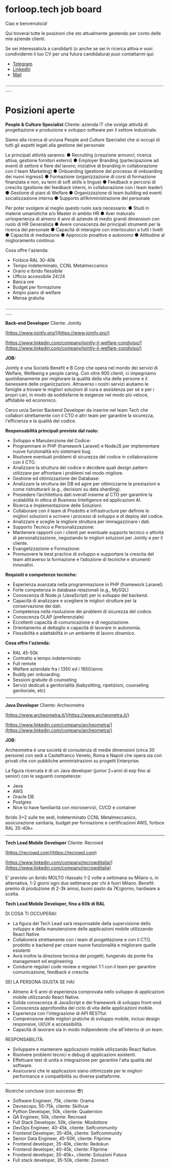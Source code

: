 # forloop.tech job board

Ciao e benvenuto/a!

Qui troverai tutte le posizioni che sto attualmente gestendo per conto delle mie aziende clienti.

Se sei interessato/a a candidarti (o anche se sei in ricerca attiva e vuoi condividermi il tuo CV per una futura candidatura) puoi contattarmi qui:
- [Telegram](https://t.me/guidopenta)
- [LinkedIn](https://www.linkedin.com/in/guido-penta/)
- [Mail](mailto:guido@forloop.tech)


.................................................................................................................................

# Posizioni aperte




**People & Culture Specialist**
Cliente: azienda IT che svolge attività di progettazione e produzione e sviluppo software per il settore industriale.


Siamo alla ricerca di un/una People and Culture Specialist che si occupi di tutti gli aspetti legati alla gestione del personale


Le principali attività saranno:
● Recruiting (creazione annunci; ricerca attiva; gestione fornitori esterni)
● Employer Branding (partecipazione ad eventi di settore e fiere del lavoro; iniziative di branding in collaborazione con il team Marketing)
● Onboarding (gestione del processo di onboarding dei nuovi ingressi)
● Formazione (organizzazione di corsi di formazione finanziata e non, su temi di soft skills e lingue)
● Feedback e percorsi di crescita (gestione dei feedback interni, in collaborazione con i team leader)
● Gestione di piani di Welfare
● Organizzazione di team building ed eventi socializzazione interna
● Supporto all’Amministrazione del personale


Per poter svolgere al meglio questo ruolo sarà necessario:
● Studi in materie umanistiche e/o Master in ambito HR
● Aver maturato un’esperienza di almeno 4 anni di aziende di medio grandi dimensioni
con ruolo di HR Generalista
● Avere conoscenza dei principali strumenti per la ricerca del personale
● Capacità di interagire con interlocutori a tutti i livelli
● Capacità di mediazione
● Approccio proattivo e autonomo
● Attitudine al miglioramento continuo


Cosa offre l'azienda:
- Forbice RAL 30-40k
- Tempo indeterminato, CCNL Metalmeccanico
- Orario e ibrido flessibile
- Ufficio accessibile 24/24
- Banca ore
- Budget per formazione
- Ampio piano di welfare
- Mensa gratuita




.................................................................................................................................

**Back-end Developer**
Cliente: Jointly

[https://www.jointly.pro/](https://www.jointly.pro/)

[https://www.linkedin.com/company/jointly-il-welfare-condiviso/](https://www.linkedin.com/company/jointly-il-welfare-condiviso/)

**JOB:**

Jointly è una Società Benefit e B Corp che opera nel mondo dei servizi di Welfare, Wellbeing e people caring. 
Con oltre 900 clienti, ci impegniamo quotidianamente per migliorare la qualità della vita delle persone e il benessere delle organizzazioni. Attraverso i nostri servizi aiutiamo le famiglie a trovare le migliori soluzioni di cura e assistenza per sé e per i propri cari, in modo da soddisfarne le esigenze nel modo più veloce, affidabile ed economico.

Cerco un/a Senior Backend Developer da inserire nel team Tech che collabori strettamente con il CTO e altri team per garantire la sicurezza, l'efficienza e la qualità del codice.


**Responsabilità principali previste dal ruolo:**


- Sviluppo e Manutenzione del Codice:  
- Programmare in PHP (framework Laravel) e NodeJS per implementare nuove funzionalità e/o sistemare bug.  
- Risolvere eventuali problemi di sicurezza del codice in collaborazione con il CTO.  
- Analizzare la struttura del codice e decidere quali design pattern utilizzare per affrontare i problemi nel modo migliore.  
- Gestione ed ottimizzazione dei Database:  
- Analizzare la struttura dei DB ed agire per ottimizzarne le prestazioni e come ristrutturarli (e.g., decisioni su data sharding).  
- Presiedere l’architettura dati overall insieme al CTO per garantire la scalabilità in ottica di Business Intelligence ed applicazioni AI.  
- Ricerca e Implementazione delle Soluzioni:  
- Collaborare con il team di Prodotto e Infrastructure per definire le migliori soluzioni e scrivere i processi di sviluppo e di deploy del codice.  
- Analizzare e sceglie la migliore struttura per immagazzinare i dati.  
- Supporto Tecnico e Personalizzazione:  
- Mantenere rapporti con i clienti per eventuale supporto tecnico o attività di personalizzazione, negoziando le migliori soluzioni per Jointly e per il cliente.  
- Evangelizzazione e Formazione:  
- Promuovere le best practice di sviluppo e supportare la crescita del team attraverso la formazione e l’adozione di tecniche e strumenti innovativi.


**Requisiti e competenze tecniche:**  


- Esperienza avanzata nella programmazione in PHP (framework Laravel).  
- Forte competenza in database relazionali (e.g., MySQL)  
- Conoscenza di Node.js (JavaScript) per lo sviluppo del backend.  
- Capacità di analizzare e scegliere le migliori strutture per la conservazione dei dati.  
- Competenza nella risoluzione dei problemi di sicurezza del codice.  
- Conoscenza OLAP (preferenziale)  
- Eccellenti capacità di comunicazione e di negoziazione.  
- Orientamento al dettaglio e capacità di lavorare in autonomia.  
- Flessibilità e adattabilità in un ambiente di lavoro dinamico.


**Cosa offre l'azienda:**

- RAL 45-50k
- Contratto a tempo indeterminato  
- Full remote  
- Welfare aziendale fra i 1350 ed i 1650/anno
- Buddy per onboarding
- Sessioni gratuite di counseling
- Servizi dedicati a genitorialità (babysitting, ripetizioni, counseling genitoriale, etc)



------------------------------------------------------------------------------------------------------

**Java Developer**
Cliente: Archeometra

[https://www.archeometra.it/](https://www.archeometra.it/)

[https://www.linkedin.com/company/archeometra/](https://www.linkedin.com/company/archeometra/)

**JOB:**

Archeometra è una società di consulenza di medie dimensioni (circa 30 persone) con sedi a Castelfranco Veneto, Roma e Napoli che opera sia con privati che con pubbliche amministrazioni su progetti Enterprise.

La figura ricercata è di un Java developer (junior 2+anni di exp fino al senior) con le seguenti competenze:

- Java
- AWS
- Oracle DB
- Postgres
- Nice to have familiarità con microservizi, CI/CD e container

Ibrido 3+2 sulle tre sedi, Indeterminato CCNL Metalmeccanico, assicurazione sanitaria, budget per formazione e certificazioni AWS, forbice RAL 35-40k+

------------------------------------------------------------------------------------------------------


**Tech Lead Mobile Developer** 
Cliente: Recrowd

[https://recrowd.com](https://recrowd.com)

[https://www.linkedin.com/company/recrowditalia/](https://www.linkedin.com/company/recrowditalia)


E' previsto un ibrido MOLTO rilassato 1-2 volte a settimana su Milano o, in alternativa, 1-2 giorni ogni due settimane per chi è fuori Milano. 
Benefit: premio di produzione di 2-3k annui, buoni pasto da 7€/giorno, hardware a scelta.



**Tech Lead Mobile Developer, fino a 60k di RAL**


DI COSA TI OCCUPERAI:


- La figura del Tech Lead sarà responsabile della supervisione dello sviluppo e della manutenzione delle applicazioni mobile utilizzando React Native
- Collaborerà strettamente con i team di progettazione e con il CTO, prodotto e backend per creare nuove funzionalità e migliorare quelle esistenti 
- Avrà inoltre la direzione tecnica dei progetti, fungendo da ponte fra management ed engineering
- Condurre regolari code review e regolari 1:1 con il team per garantire comunicazione, feedback e crescita 


SEI LA PERSONA GIUSTA SE HAI:


- Almeno 4-5 anni di esperienza comprovata nello sviluppo di applicazioni mobile utilizzando React Native.
- Solida conoscenza di JavaScript e dei framework di sviluppo front-end.
- Conoscenza approfondita del ciclo di vita delle applicazioni mobile.
- Esperienza con l'integrazione di API RESTful.
- Comprensione delle migliori pratiche di sviluppo mobile, inclusi design responsive, UI/UX e accessibilità.
- Capacità di lavorare sia in modo indipendente che all'interno di un team.


RESPONSABILITÀ:


- Sviluppare e mantenere applicazioni mobile utilizzando React Native.
- Risolvere problemi tecnici e debug di applicazioni esistenti.
- Effettuare test di unità e integrazione per garantire l'alta qualità del software.
- Assicurarsi che le applicazioni siano ottimizzate per le migliori performance e compatibilità su diverse piattaforme.

----------------------------------------------------------------------------------------------------------------------------------------

Ricerche concluse (con successo 😎)

- Software Engineer, 75k, cliente: Orama
- Devsecops, 55-75k, cliente: Skillvue
- Python Developer, 50k, cliente: Quaternion
- QA Engineer, 50k, cliente: Recrowd
- Full Stack Developer, 50k, cliente: Miodottore
- DevOps Engineer, 40-45k, cliente: Selfcommunity
- Frontend Developer, 35-40k, cliente: Selfcommunity
- Senior Data Engineer, 45-50K, cliente: Fitprime
- Frontend developer, 35-40k, cliente: Redokun
- Frontend developer, 40-45k, cliente: Fitprime
- Frontend developer, 35-40k+, cliente: Soluzioni Futura
- Full stack developer, 35-50k, cliente: Zoonect
